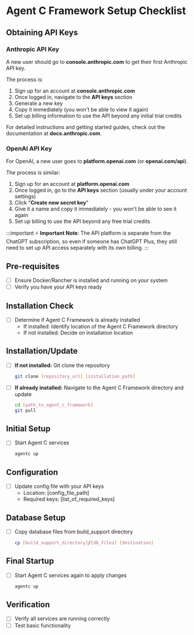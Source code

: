 # Agent C Framework Setup Checklist

## Obtaining API Keys

### Anthropic API Key

A new user should go to **console.anthropic.com** to get their first Anthropic API key.

The process is:

1. Sign up for an account at **console.anthropic.com**
2. Once logged in, navigate to the **API keys** section
3. Generate a new key
4. Copy it immediately (you won't be able to view it again)
5. Set up billing information to use the API beyond any initial trial credits

For detailed instructions and getting started guides, check out the documentation at **docs.anthropic.com**.

### OpenAI API Key

For OpenAI, a new user goes to **platform.openai.com** (or **openai.com/api**).

The process is similar:

1. Sign up for an account at **platform.openai.com**
2. Once logged in, go to the **API keys** section (usually under your account settings)
3. Click "**Create new secret key**"
4. Give it a name and copy it immediately - you won't be able to see it again
5. Set up billing to use the API beyond any free trial credits

:::important
⚡ **Important Note**: The API platform is separate from the ChatGPT subscription, so even if someone has ChatGPT Plus, they still need to set up API access separately with its own billing.
:::

## Pre-requisites
- [ ] Ensure Docker/Rancher is installed and running on your system
- [ ] Verify you have your API keys ready

## Installation Check
- [ ] Determine if Agent C Framework is already installed
  - If installed: Identify location of the Agent C Framework directory
  - If not installed: Decide on installation location

## Installation/Update
- [ ] **If not installed:** Git clone the repository
  ```bash
  git clone [repository_url] [installation_path]
  ```
- [ ] **If already installed:** Navigate to the Agent C Framework directory and update
  ```bash
  cd [path_to_agent_c_framework]
  git pull
  ```

## Initial Setup
- [ ] Start Agent C services
  ```bash
  agentc up
  ```

## Configuration
- [ ] Update config file with your API keys
  - Location: [config_file_path]
  - Required keys: [list_of_required_keys]

## Database Setup
- [ ] Copy database files from build_support directory
  ```bash
  cp [build_support_directory]/[db_files] [destination]
  ```

## Final Startup
- [ ] Start Agent C services again to apply changes
  ```bash
  agentc up
  ```

## Verification
- [ ] Verify all services are running correctly
- [ ] Test basic functionality